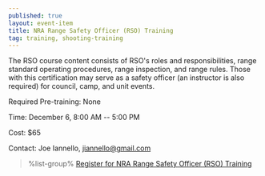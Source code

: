 ```yaml
---
published: true
layout: event-item
title: NRA Range Safety Officer (RSO) Training
tag: training, shooting-training
---
```


The RSO course content consists of RSO's roles and responsibilities, range standard operating procedures, range inspection, and range rules. Those with this certification may serve as a safety officer (an instructor is also required) for council, camp, and unit events.

Required Pre-training: None

Time: December 6, 8:00 AM -- 5:00 PM
 
Cost: $65
 
Contact: Joe Iannello, [jiannello@gmail.com](mailto:jiannello@gmail.com)

> %list-group%
> <a href="https://scoutingevent.com/066-103486" class="list-group-item">Register for NRA Range Safety Officer (RSO) Training</a>
